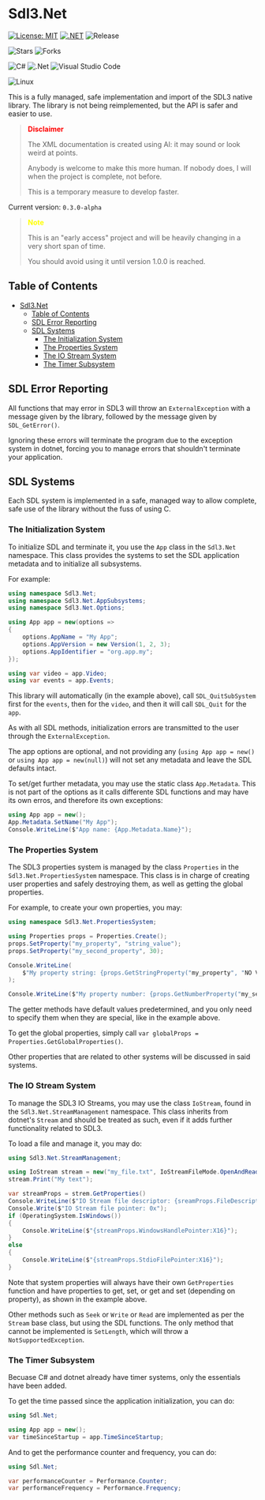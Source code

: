 # Sdl3.Net

[![License: MIT](https://img.shields.io/github/license/vitimiti/Sdl3.Net)](https://opensource.org/licenses/MIT)
[![.NET](https://github.com/vitimiti/Sdl3.Net/actions/workflows/dotnet.yml/badge.svg)](https://github.com/vitimiti/Sdl3.Net/actions/workflows/dotnet.yml)
![Release](https://img.shields.io/github/v/release/vitimiti/Sdl3.Net)

![Stars](https://img.shields.io/github/stars/vitimiti/Sdl3.Net)
![Forks](https://img.shields.io/github/forks/vitimiti/Sdl3.Net)

![C#](https://img.shields.io/badge/c%23-%23239120.svg?style=for-the-badge&logo=csharp&logoColor=white)
![.Net](https://img.shields.io/badge/.NET-5C2D91?style=for-the-badge&logo=.net&logoColor=white)
![Visual Studio Code](https://img.shields.io/badge/Visual%20Studio%20Code-0078d7.svg?style=for-the-badge&logo=visual-studio-code&logoColor=white)

![Linux](https://img.shields.io/badge/Linux-FCC624?style=flat&logo=linux&logoColor=black)

This is a fully managed, safe implementation and import of the SDL3 native
library. The library is not being reimplemented, but the API is safer and easier
to use.

> <span style="color: red;">**Disclaimer**</span>
>
> The XML documentation is created using AI: it may sound or look weird at points.
>
> Anybody is welcome to make this more human. If nobody does, I will when the
> project is complete, not before.
>
> This is a temporary measure to develop faster.

Current version: `0.3.0-alpha`

> <span style="color: yellow;">**Note**</span>
>
> This is an "early access" project and will be heavily changing in a very short
> span of time.
>
> You should avoid using it until version 1.0.0 is reached.

## Table of Contents

- [Sdl3.Net](#sdl3net)
  - [Table of Contents](#table-of-contents)
  - [SDL Error Reporting](#sdl-error-reporting)
  - [SDL Systems](#sdl-systems)
    - [The Initialization System](#the-initialization-system)
    - [The Properties System](#the-properties-system)
    - [The IO Stream System](#the-io-stream-system)
    - [The Timer Subsystem](#the-timer-subsystem)

## SDL Error Reporting

All functions that may error in SDL3 will throw an `ExternalException` with a
message given by the library, followed by the message given by `SDL_GetError()`.

Ignoring these errors will terminate the program due to the exception system in
dotnet, forcing you to manage errors that shouldn't terminate your application.

## SDL Systems

Each SDL system is implemented in a safe, managed way to allow complete, safe
use of the library without the fuss of using C.

### The Initialization System

To initialize SDL and terminate it, you use the `App` class in the `Sdl3.Net`
namespace. This class provides the systems to set the SDL application metadata
and to initialize all subsystems.

For example:

```csharp
using namespace Sdl3.Net;
using namespace Sdl3.Net.AppSubsystems;
using namespace Sdl3.Net.Options;

using App app = new(options =>
{
    options.AppName = "My App";
    options.AppVersion = new Version(1, 2, 3);
    options.AppIdentifier = "org.app.my";
});

using var video = app.Video;
using var events = app.Events;
```

This library will automatically (in the example above), call `SDL_QuitSubSystem`
first for the `events`, then for the `video`, and then it will call `SDL_Quit`
for the `app`.

As with all SDL methods, initialization errors are transmitted to the user
through the `ExternalException`.

The app options are optional, and not providing any (`using App app = new()` or
`using App app = new(null)`) will not set any metadata and leave the SDL
defaults intact.

To set/get further metadata, you may use the static class `App.Metadata`. This
is not part of the options as it calls differente SDL functions and may have its
own erros, and therefore its own exceptions:

```csharp
using App app = new();
App.Metadata.SetName("My App");
Console.WriteLine($"App name: {App.Metadata.Name}");
```

### The Properties System

The SDL3 properties system is managed by the class `Properties` in the
`Sdl3.Net.PropertiesSystem` namespace. This class is in charge of creating user
properties and safely destroying them, as well as getting the global properties.

For example, to create your own properties, you may:

```csharp
using namespace Sdl3.Net.PropertiesSystem;

using Properties props = Properties.Create();
props.SetProperty("my_property", "string_value");
props.SetProperty("my_second_property", 30);

Console.WriteLine(
    $"My property string: {props.GetStringProperty("my_property", "NO VALUE")}"
);

Console.WriteLine($"My property number: {props.GetNumberProperty("my_second_property")}");
```

The getter methods have default values predetermined, and you only need to
specify them when they are special, like in the example above.

To get the global properties, simply call `var globalProps = Properties.GetGlobalProperties()`.

Other properties that are related to other systems will be discussed in said systems.

### The IO Stream System

To manage the SDL3 IO Streams, you may use the class `IoStream`, found in the
`Sdl3.Net.StreamManagement` namespace. This class inherits from dotnet's
`Stream` and should be treated as such, even if it adds further functionality
related to SDL3.

To load a file and manage it, you may do:

```csharp
using Sdl3.Net.StreamManagement;

using IoStream stream = new("my_file.txt", IoStreamFileMode.OpenAndRead);
stream.Print("My text");

var streamProps = strem.GetProperties()
Console.WriteLine($"IO Stream file descriptor: {sreamProps.FileDescriptor}");
Console.Write($"IO Stream file pointer: 0x");
if (OperatingSystem.IsWindows())
{
    Console.WriteLine($"{streamProps.WindowsHandlePointer:X16}");
}
else
{
    Console.WriteLine($"{streamProps.StdioFilePointer:X16}");
}
```

Note that system properties will always have their own `GetProperties` function
and have properties to get, set, or get and set (depending on property), as
shown in the example above.

Other methods such as `Seek` or `Write` or `Read` are implemented as per the
`Stream` base class, but using the SDL functions. The only method that cannot be
implemented is `SetLength`, which will throw a `NotSupportedException`.

### The Timer Subsystem

Becuase C# and dotnet already have timer systems, only the essentials have been added.

To get the time passed since the application initialization, you can do:

```csharp
using Sdl.Net;

using App app = new();
var timeSinceStartup = app.TimeSinceStartup;
```

And to get the performance counter and frequency, you can do:

```csharp
using Sdl.Net;

var performanceCounter = Performance.Counter;
var performanceFrequency = Performance.Frequency;
```

